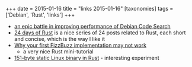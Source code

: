 +++
date = 2015-01-16
title = "links 2015-01-16"
[taxonomies]
tags = ['Debian', 'Rust', 'links']
+++

-   [an epic battle in improving performance of Debian Code Search]
-   [24 days of Rust] is a nice series of 24 posts related to Rust, each
    short and concise, which is the way I like it
-   [Why your first FizzBuzz implementation may not work]
    -   a very nice Rust mini-tutorial
-   [151-byte static Linux binary in Rust] - interesting experiment

  [an epic battle in improving performance of Debian Code Search]: https://people.debian.org/~stapelberg//2014/12/23/code-search-taming-the-latency-tail
  [24 days of Rust]: https://siciarz.net/tag/24%20days%20of%20rust
  [Why your first FizzBuzz implementation may not work]: http://chrismorgan.info/blog/rust-fizzbuzz.html
  [151-byte static Linux binary in Rust]: http://mainisusuallyafunction.blogspot.com/2015/01/151-byte-static-linux-binary-in-rust.html

